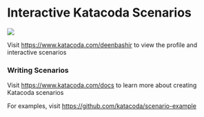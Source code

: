 # Interactive Katacoda Scenarios

[![](http://shields.katacoda.com/katacoda/deenbashir/count.svg)](https://www.katacoda.com/deenbashir "Get your profile on Katacoda.com")

Visit https://www.katacoda.com/deenbashir to view the profile and interactive scenarios

### Writing Scenarios
Visit https://www.katacoda.com/docs to learn more about creating Katacoda scenarios

For examples, visit https://github.com/katacoda/scenario-example
